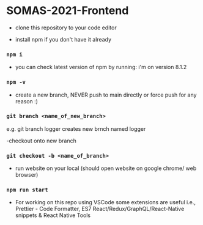 # SOMAS-2021-Frontend

- clone this repository to your code editor

- install npm if you don't have it already

### `npm i`

- you can check latest version of npm by running: i'm on version 8.1.2

### `npm -v`

- create a new branch, NEVER push to main directly or force push for any reason :)

### `git branch <name_of_new_branch>`

e.g. git branch logger creates new brnch named logger

-checkout onto new branch

### `git checkout -b <name_of_branch>`

- run website on your local (should open website on google chrome/ web browser)

### `npm run start`

- For working on this repo using VSCode some extensions are useful i.e., Prettier - Code Formatter, ES7 React/Redux/GraphQL/React-Native snippets & React Native Tools
